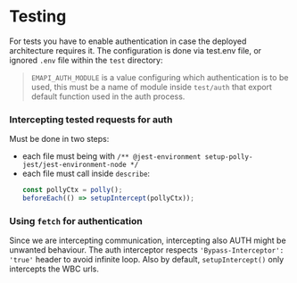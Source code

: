 # Testing

For tests you have to enable authentication in case the deployed architecture
requires it. The configuration is done via test.env file, or ignored `.env` file
within the `test` directory:

> `EMAPI_AUTH_MODULE` is a value configuring which authentication is to be used,
> this must be a name of module inside `test/auth` that export default function
> used in the auth process.

### Intercepting tested requests for auth

Must be done in two steps:

- each file must being with `/** @jest-environment setup-polly-jest/jest-environment-node */`
- each file must call inside `describe`:
  ```js
  const pollyCtx = polly();
  beforeEach(() => setupIntercept(pollyCtx));
  ```

### Using `fetch` for authentication

Since we are intercepting communication, intercepting also AUTH might be unwanted
behaviour. The auth interceptor respects `'Bypass-Interceptor': 'true'` header
to avoid infinite loop. Also by default, `setupIntercept()` only intercepts
the WBC urls.

